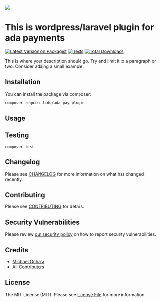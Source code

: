 
[<img src="https://github-ads.s3.eu-central-1.amazonaws.com/support-ukraine.svg?t=1" />](https://supportukrainenow.org)

# This is wordpress/laravel plugin for ada payments

[![Latest Version on Packagist](https://img.shields.io/packagist/v/lido/ada-pay-plugin.svg?style=flat-square)](https://packagist.org/packages/lido/ada-pay-plugin)
[![Tests](https://github.com/lido/ada-pay-plugin/actions/workflows/run-tests.yml/badge.svg?branch=main)](https://github.com/lido/ada-pay-plugin/actions/workflows/run-tests.yml)
[![Total Downloads](https://img.shields.io/packagist/dt/lido/ada-pay-plugin.svg?style=flat-square)](https://packagist.org/packages/lido/ada-pay-plugin)

<!--/delete-->
This is where your description should go. Try and limit it to a paragraph or two. Consider adding a small example.

## Installation

You can install the package via composer:

```bash
composer require lido/ada-pay-plugin
```

## Usage



## Testing

```bash
composer test
```

## Changelog

Please see [CHANGELOG](CHANGELOG.md) for more information on what has changed recently.

## Contributing

Please see [CONTRIBUTING](https://github.com/spatie/.github/blob/main/CONTRIBUTING.md) for details.

## Security Vulnerabilities

Please review [our security policy](../../security/policy) on how to report security vulnerabilities.

## Credits

- [Michael Ochara](https://github.com/michaelteddy009)
- [All Contributors](../../contributors)

## License

The MIT License (MIT). Please see [License File](LICENSE.md) for more information.
